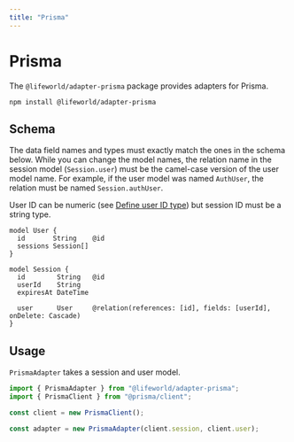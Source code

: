 ```yaml
---
title: "Prisma"
---
```


# Prisma

The `@lifeworld/adapter-prisma` package provides adapters for Prisma.

```
npm install @lifeworld/adapter-prisma
```

## Schema

The data field names and types must exactly match the ones in the schema below. While you can change the model names, the relation name in the session model (`Session.user`) must be the camel-case version of the user model name. For example, if the user model was named `AuthUser`, the relation must be named `Session.authUser`.

User ID can be numeric (see [Define user ID type](/basics/users#define-user-id-type)) but session ID must be a string type.

```prisma
model User {
  id       String    @id
  sessions Session[]
}

model Session {
  id        String   @id
  userId    String
  expiresAt DateTime

  user      User     @relation(references: [id], fields: [userId], onDelete: Cascade)
}
```

## Usage

`PrismaAdapter` takes a session and user model.

```ts
import { PrismaAdapter } from "@lifeworld/adapter-prisma";
import { PrismaClient } from "@prisma/client";

const client = new PrismaClient();

const adapter = new PrismaAdapter(client.session, client.user);
```
